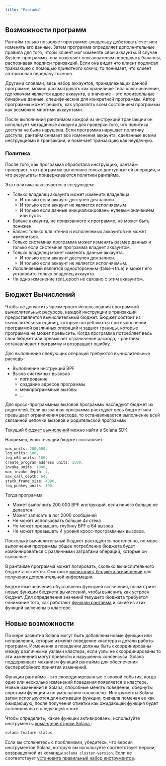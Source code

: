 ```yaml
---
title: "Рантайм"
---
```


## Возможности программ

Рантайм только позволяет программе-владельцу дебетовать счет или изменять его данные. Затем программа определяет дополнительные правила для того, чтобы клиент мог изменять свои аккаунты. В случае System-программы, она позволяет пользователям передавать балансы, распознавая подписи транзакций. Если она видит что клиент подписал транзакцию с помощью _приватного ключа_, то понимает, что клиент авторизовал передачу токенов.

Другими словами, весь набор аккаунтов, принадлежащих данной программе, можно рассматривать как хранилище типа ключ-значение, где ключом является адрес аккаунта, а значение - это произвольные бинарные данные, специфические для конкретной программы. Автор программы может решить, как управлять всем состоянием программы как возможно многими аккаунтами.

После выполнения рантаймом каждой из инструкций транзакции он использует метаданные аккаунта для проверки того, что политика доступа не была нарушена. Если программа нарушает политику доступа, рантайм снимает все изменения аккаунта, сделанные всеми инструкциями в транзакции, и помечает транзакцию как неудачную.

### Политика

После того, как программа обработала инструкцию, рантайм проверяет, что программа выполнила только доступные ей операции, и что результаты придерживаются политики рантайма.

Эта политика заключается в следующем:

- Только владелец аккаунта может изменить владельца.
  - И только если аккаунт доступен для записи.
  - И только если аккаунт не является исполняемым
  - И только если данные инициализированы нулевым значением или пусты.
- Баланс аккаунта, не привязанного к программе, не может быть понижен.
- Баланс только для чтения и исполняемых аккаунтов не может измениться.
- Только системная программа может изменять размер данных и только если системная программа владеет аккаунтом.
- Только владелец может изменять данные аккаунта.
  - И только если аккаунт доступен для записи.
  - И только если аккаунт не является исполняемым.
- Исполняемый является односторонним (false->true) и может его установить только владелец аккаунта.
- Ни одно изменение rent_epoch не связано с этим аккаунтом.

## Бюджет Вычислений

Чтобы не допустить чрезмерного использования программой вычислительных ресурсов, каждой инструкции в транзакции предоставляется вычислительный бюджет. Бюджет состоит из вычислительных единиц, которые потребляются при выполнении программой различных операций и задают границы, которые программа не может превысить. Когда программа потребляет весь свой бюджет или превышает ограничение расхода, - рантайм останавливает программу и возвращает ошибку.

Для выполнения следующих операций требуются вычислительные расходы:

- Выполнение инструкций BPF
- Вызов системных вызовов
  - логирование
  - создание адресов программы
  - межпрограммные вызовы
  - ...

Для кросс-программных вызовов программы наследуют бюджет их родителей. Если вызванная программа расходует весь бюджет или превышает ограничения расхода, то останавливается выполнение всей связанной цепочки вызовов и родительской программы.

Текущий [бюджет вычислений](https://github.com/solana-labs/solana/blob/d3a3a7548c857f26ec2cb10e270da72d373020ec/sdk/src/process_instruction.rs#L65) можно найти в Solana SDK.

Например, если текущий бюджет составляет:

```rust
max_units: 200,000,
log_units: 100,
log_u64_units: 100,
create_program address units: 1500,
invoke_units: 1000,
max_invoke_depth: 4,
max_call_depth: 64,
stack_frame_size: 4096,
log_pubkey_units: 100,
```

Тогда программа

- Может выполнить 200 000 BPF инструкций, если ничего больше не делается
- Может записать в лог 2000 сообщений
- Не может использовать больше 4к стека
- Не может превышать глубину BPF в 64 вызова
- Не может превышать 4 уровня кросс-программных вызовов.

Поскольку вычислительный бюджет расходуется постепенно, по мере выполнения программы общее потребление бюджета будет комбинироваться с различными затратами операций, которые он выполняет.

В рантайме программа может логировать, сколько вычислительного бюджета остается. Смотрите [мониторинг бюджета вычислений](developing/deployed-programs/debugging.md#monitoring-compute-budget-consumption) для получения дополнительной информации.

Бюджетные значения обусловлены функцией включения, посмотрите [новые](https://github.com/solana-labs/solana/blob/d3a3a7548c857f26ec2cb10e270da72d373020ec/sdk/src/process_instruction.rs#L97) функции бюджета вычислений, чтобы выяснить как устроен бюджет. Для определения значений текущего бюджета требуется понимание того, как работают [функции рантайма](runtime.md#features) и какие из этих функций включены в кластере.

## Новые возможности

По мере развития Solana могут быть добавлены новые функции или исправления, которые изменят поведение кластера и детали работы программ. Изменения в поведении должны быть скоординированы между различными узлами кластера, если узлы не скоординированы то эти изменения могут привести к нарушению консенсуса. Solana поддерживает механизм функций рантайма для обеспечения бесперебойного принятия изменений.

Функции рантайма - это скоординированные с эпохой события, когда одно или несколько изменений поведения появляется в кластере. Новые изменения в Solana, способные менять поведение, обернуты воротами функций и по умолчанию отключены. Инструменты Solana затем используются для активации функции, сначала помечая ее как ожидающую, после получения отметки как ожидающей функция будет активирована в следующей эпохе.

Чтобы определить, какие функции активированы, используйте инструменты [командной строки Solana ](cli/install-solana-cli-tools.md):

```bash
solana feature status
```

Если вы столкнетесь с проблемами, убедитесь, что версия инструментов Solana, которую вы используете соответствует версии, возвращенной из команды `solana cluster-version`. Если не соответствует [установите правильный набор инструментов](cli/install-solana-cli-tools.md).
